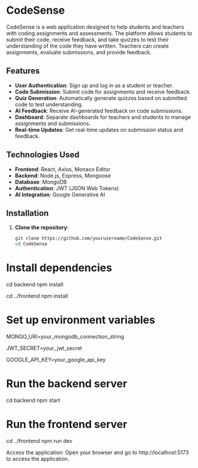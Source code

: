 # CodeSense

CodeSense is a web application designed to help students and teachers with coding assignments and assessments. The platform allows students to submit their code, receive feedback, and take quizzes to test their understanding of the code they have written. Teachers can create assignments, evaluate submissions, and provide feedback.

## Features

- **User Authentication**: Sign up and log in as a student or teacher.
- **Code Submission**: Submit code for assignments and receive feedback.
- **Quiz Generation**: Automatically generate quizzes based on submitted code to test understanding.
- **AI Feedback**: Receive AI-generated feedback on code submissions.
- **Dashboard**: Separate dashboards for teachers and students to manage assignments and submissions.
- **Real-time Updates**: Get real-time updates on submission status and feedback.

## Technologies Used

- **Frontend**: React, Axios, Monaco Editor
- **Backend**: Node.js, Express, Mongoose
- **Database**: MongoDB
- **Authentication**: JWT (JSON Web Tokens)
- **AI Integration**: Google Generative AI

## Installation

1. **Clone the repository**:
   ```bash
   git clone https://github.com/yourusername/CodeSense.git
   cd CodeSense


# Install dependencies
cd backend
npm install

cd ../frontend
npm install

# Set up environment variables

MONGO_URI=your_mongodb_connection_string

JWT_SECRET=your_jwt_secret

GOOGLE_API_KEY=your_google_api_key



# Run the backend server
cd backend
npm start

# Run the frontend server
cd ../frontend
npm run dev

Access the application: Open your browser and go to http://localhost:5173 to access the application.


